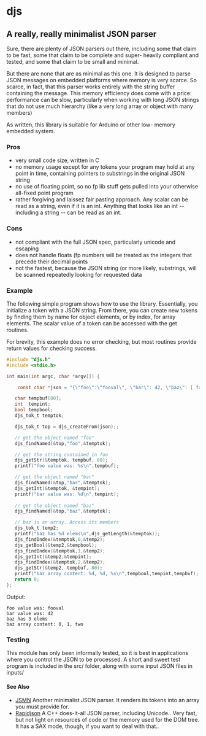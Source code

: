 
# djs

## A really, really minimalist JSON parser

Sure, there are plenty of JSON parsers out there, including some 
that claim to be fast, some that claim to be complete and super-
heavily compliant and tested, and some that claim to be small and 
minimal.

But there are none that are as minimal as this one. It is designed
to parse JSON messages on embedded platforms where memory is 
very scarce. So scarce, in fact, that this parser works entirely
with the string buffer containing the message. This memory efficiency
does come with a price: performance can be slow, particularly when
working with long JSON strings that do not use much hierarchy (like 
a very long array or object with many members)

As written, this library is suitable for Arduino or other low-
memory embedded system.

### Pros

* very small code size, written in C
* no memory usage except for any tokens your program may hold at any point in time, containing pointers to substrings in the original JSON string
* no use of floating point, so no fp lib stuff gets pulled into your otherwise all-fixed point program
* rather forgiving and laissez fair pasting approach. Any scalar can be read as a string, even if it is an int. Anything that looks like an int -- including a string -- can be read as an int.

### Cons

* not compliant with the full JSON spec, particularly unicode and escaping
* does not handle floats (fp numbers will be treated as the integers that precede their decimal points
* not the fastest, because the JSON string (or more likely, substrings, will be scanned repeatedly looking for requested data

### Example

The following simple program shows how to use the library.
Essentially, you initialize a token with a JSON string. From there,
you can create new tokens by finding them by name for object elements,
or by index, for array elements. The scalar value of a token can be 
accessed with the get routines.

For brevity, this example does no error checking, but most routines
provide return values for checking success.

```C
#include "djs.h"
#include <stdio.h>

int main(int argc, char *argv[]) {

    const char *json = "{\"foo\":\"fooval\", \"bar\": 42, \"baz\": [ false, 1, \"two\" ] }";

   char tempbuf[80];
   int  tempint;
   bool tempbool;
   djs_tok_t temptok;

   djs_tok_t top = djs_createFrom(json);;

   // get the object named "foo"
   djs_findNamed(&top,"foo",&temptok);

   // get the string contained in foo
   djs_getStr(&temptok, tempbuf, 80);
   printf("foo value was: %s\n",tempbuf);

   // get the object named "bar"
   djs_findNamed(&top,"bar",&temptok);
   djs_getInt(&temptok, &tempint);
   printf("bar value was: %d\n",tempint);
   
   // get the object named "baz"
   djs_findNamed(&top,"baz",&temptok);

   // baz is an array. Access its members
   djs_tok_t temp2;
   printf("baz has %d elems\n",djs_getLength(&temptok));
   djs_findIndex(&temptok,0,&temp2);
   djs_getBool(&temp2,&tempbool);
   djs_findIndex(&temptok,1,&temp2);
   djs_getInt(&temp2,&tempint);
   djs_findIndex(&temptok,2,&temp2);
   djs_getStr(&temp2, tempbuf, 80);
   printf("baz array content: %d, %d, %s\n",tempbool,tempint,tempbuf);
   return 0;
};

```

Output:

```
foo value was: fooval
bar value was: 42
baz has 3 elems
baz array content: 0, 1, two
```


### Testing

This module has only been informally tested, so it is best in 
applications where you control the JSON to be processed. A short
and sweet test program is included in the src/ folder, along with 
some input JSON files in inputs/


#### See Also

* [JSMN](http://zserge.com/jsmn.html) Another minimalist JSON parser. It renders its tokens into an array you must provide for.
* [Rapidjson](http://rapidjson.org/) A C++ does-it-all JSON parser, including Unicode.. Very fast, but not light on resources of code or the memory used for the DOM tree. It has a SAX mode, though, if you want to deal with that..

